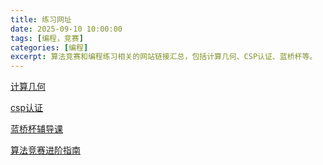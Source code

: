 ```yaml
---
title: 练习网址
date: 2025-09-10 10:00:00
tags: [编程，竞赛]
categories: [编程]
excerpt: 算法竞赛和编程练习相关的网站链接汇总，包括计算几何、CSP认证、蓝桥杯等。
---
```


[计算几何](https://www.acwing.com/problem/search/1/?search_content=%E8%AE%A1%E7%AE%97%E5%87%A0%E4%BD%95&source_file_id=4185059&show_algorithm_tags=1)

[csp认证](https://www.acwing.com/problem/search/1/?csrfmiddlewaretoken=vsPRBSUIOyhMbuRZ0YFg9nzUljtvR2AlMPSCNXC8AEfV95BkgGGyKx2W8HZXRxt1&show_algorithm_tags=0&search_content=CCF-CSP%E8%AE%A1%E7%AE%97%E6%9C%BA%E8%BD%AF%E4%BB%B6%E8%83%BD%E5%8A%9B%E8%AE%A4%E8%AF%81)

[蓝桥杯辅导课](https://www.acwing.com/activity/content/19/)

[算法竞赛进阶指南](https://www.acwing.com/activity/content/punch_the_clock/6/)